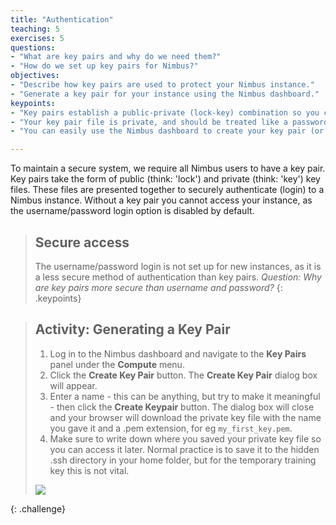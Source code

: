 ```yaml
---
title: "Authentication"
teaching: 5
exercises: 5
questions:
- "What are key pairs and why do we need them?"
- "How do we set up key pairs for Nimbus?"
objectives:
- "Describe how key pairs are used to protect your Nimbus instance."
- "Generate a key pair for your instance using the Nimbus dashboard."
keypoints:
- "Key pairs establish a public-private (lock-key) combination so you can securely access your Nimbus instance."
- "Your key pair file is private, and should be treated like a password.  Do not share it with anyone, or lose it."
- "You can easily use the Nimbus dashboard to create your key pair (or import an existing key pair)."

---
```


To maintain a secure system, we require all Nimbus users to have a key pair. Key pairs take the form of public (think: 'lock') and private (think: 'key') key files.  These files are presented together to securely authenticate (login) to a Nimbus instance. Without a key pair you cannot access your instance, as the username/password login option is disabled by default.

> ## Secure access
> The username/password login is not set up for new instances, as it is a less secure method of authentication than key pairs. *Question: Why are key pairs more secure than username and password?*
{: .keypoints}

> ## Activity: Generating a Key Pair
>  1. Log in to the Nimbus dashboard and navigate to the **Key Pairs** panel under the **Compute** menu.  
>  2. Click the **Create Key Pair** button. The **Create Key Pair** dialog box will appear.
>  3. Enter a name - this can be anything, but try to make it meaningful - then click the **Create Keypair** button.  The dialog box will close and your browser will download the private key file with the name you gave it and a .pem extension, for eg `my_first_key.pem`.
>  4. Make sure to write down where you saved your private key file so you can access it later. Normal practice is to save it to the hidden .ssh directory in your home folder, but for the temporary training key this is not vital.
>
> <kbd><img src="{{ page.root }}/fig/Nimbus_Create_Key_Pairs.png" /></kbd>
>
{: .challenge}
